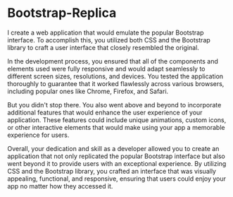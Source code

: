 # Bootstrap-Replica

I create a web application that would emulate the popular Bootstrap interface. To accomplish this, you utilized both CSS and the Bootstrap library to craft a user interface that closely resembled the original.

In the development process, you ensured that all of the components and elements used were fully responsive and would adapt seamlessly to different screen sizes, resolutions, and devices. You tested the application thoroughly to guarantee that it worked flawlessly across various browsers, including popular ones like Chrome, Firefox, and Safari.

But you didn't stop there. You also went above and beyond to incorporate additional features that would enhance the user experience of your application. These features could include unique animations, custom icons, or other interactive elements that would make using your app a memorable experience for users.

Overall, your dedication and skill as a developer allowed you to create an application that not only replicated the popular Bootstrap interface but also went beyond it to provide users with an exceptional experience. By utilizing CSS and the Bootstrap library, you crafted an interface that was visually appealing, functional, and responsive, ensuring that users could enjoy your app no matter how they accessed it.

